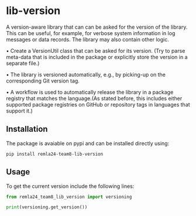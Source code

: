 # lib-version

A version-aware library that can can be asked for the version of the library. This can be useful, for example, for verbose system information in log messages or data records. The library may also contain other logic.

• Create a VersionUtil class that can be asked for its version.
(Try to parse meta-data that is included in the package or explicitly store the version in a separate file.)

• The library is versioned automatically, e.g., by picking-up on the corresponding Git version tag.

• A workflow is used to automatically release the library in a package registry that matches the language.(As stated before, this includes either supported package registries on GitHub or repository tags in languages that support it.)

## Installation
The package is avaiable on pypi and can be installed directly using:

```shell
pip install remla24-team8-lib-version
```

## Usage

To get the current version include the following lines:

```python
from remla24_team8_lib_version import versioning

print(versioning.get_version())
```



